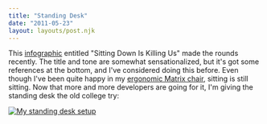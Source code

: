 ```yaml
---
title: "Standing Desk"
date: "2011-05-23"
layout: layouts/post.njk
---
```


This
[infographic](http://dailyinfographic.com/sitting-down-is-killing-you-infographic) entitled
"Sitting Down Is Killing Us" made the rounds recently. The title and tone are
somewhat sensationalized, but it's got some references at the bottom, and I've
considered doing this before. Even though I've been quite happy in my
[ergonomic Matrix chair](http://ergohuman.com/ergohuman-me7erg.htm), sitting is
still sitting. Now that more and more developers are going for it, I'm giving
the standing desk the old college try:

[![My standing desk setup](https://bentsai.files.wordpress.com/2011/05/standing_desk.jpg?w=384 "standing_desk")](https://bentsai.files.wordpress.com/2011/05/standing_desk.jpg)
